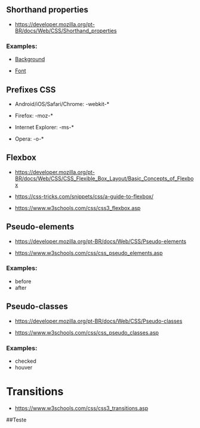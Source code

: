 ## Shorthand properties

- https://developer.mozilla.org/pt-BR/docs/Web/CSS/Shorthand_properties

### Examples:

- [Background](https://www.w3schools.com/css/css_background_shorthand.asp)

- [Font](https://www.w3schools.com/css/css_font_shorthand.asp)

## Prefixes CSS

- Android/iOS/Safari/Chrome: -webkit-\*

- Firefox: -moz-\*

- Internet Explorer: -ms-\*

- Opera: -o-\*

## Flexbox

- https://developer.mozilla.org/pt-BR/docs/Web/CSS/CSS_Flexible_Box_Layout/Basic_Concepts_of_Flexbox

- https://css-tricks.com/snippets/css/a-guide-to-flexbox/

- https://www.w3schools.com/css/css3_flexbox.asp

## Pseudo-elements

- https://developer.mozilla.org/pt-BR/docs/Web/CSS/Pseudo-elements

- https://www.w3schools.com/css/css_pseudo_elements.asp

### Examples:

- before
- after

## Pseudo-classes

- https://developer.mozilla.org/pt-BR/docs/Web/CSS/Pseudo-classes

- https://www.w3schools.com/css/css_pseudo_classes.asp

### Examples:

- checked
- houver

# Transitions

- https://www.w3schools.com/css/css3_transitions.asp

##Teste
